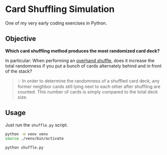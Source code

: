 # Card Shuffling Simulation

One of my very early coding exercises in Python.

## Objective

**Which card shuffling method produces the most randomized card deck?**

In particular: When performing an [overhand
shuffle](https://en.wikipedia.org/wiki/Shuffling#Overhand), does it increase the
total randomness if you put a bunch of cards alternately behind and in front of
the stack?

> :bulb: In order to determine the randomness of a shuffled card deck, any
former neighbor cards still lying next to each other after shuffling are
counted. This number of cards is simply compared to the total deck size.

## Usage

Just run the `shuffle.py` script.

```sh
python -m venv venv
source ./venv/bin/activate

python shuffle.py

```
